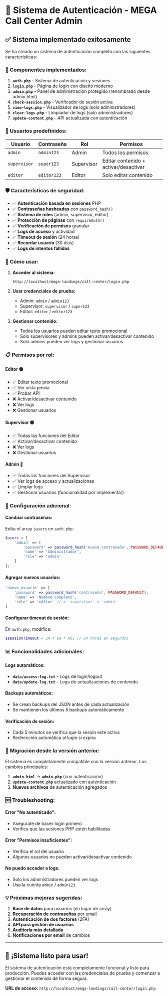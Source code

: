 # 🔐 Sistema de Autenticación - MEGA Call Center Admin

## ✅ **Sistema implementado exitosamente**

Se ha creado un sistema de autenticación completo con las siguientes características:

### 🎯 **Componentes implementados:**

1. **`auth.php`** - Sistema de autenticación y sesiones
2. **`login.php`** - Página de login con diseño moderno
3. **`admin.php`** - Panel de administración protegido (renombrado desde admin.html)
4. **`check-session.php`** - Verificador de sesión activa
5. **`view-logs.php`** - Visualizador de logs (solo administradores)
6. **`clear-logs.php`** - Limpiador de logs (solo administradores)
7. **`update-content.php`** - API actualizada con autenticación

### 👥 **Usuarios predefinidos:**

| Usuario | Contraseña | Rol | Permisos |
|---------|------------|-----|----------|
| `admin` | `admin123` | Admin | Todos los permisos |
| `supervisor` | `super123` | Supervisor | Editar contenido + activar/desactivar |
| `editor` | `editor123` | Editor | Solo editar contenido |

### 🛡️ **Características de seguridad:**

- ✅ **Autenticación basada en sesiones** PHP
- ✅ **Contraseñas hasheadas** con `password_hash()`
- ✅ **Sistema de roles** (admin, supervisor, editor)
- ✅ **Protección de páginas** con `requireAuth()`
- ✅ **Verificación de permisos** granular
- ✅ **Logs de acceso** y actividad
- ✅ **Timeout de sesión** (24 horas)
- ✅ **Recordar usuario** (30 días)
- ✅ **Logs de intentos fallidos**

### 🚀 **Cómo usar:**

1. **Acceder al sistema:**
   ```
   http://localhost/mega-landings/call-center/login.php
   ```

2. **Usar credenciales de prueba:**
   - Admin: `admin` / `admin123`
   - Supervisor: `supervisor` / `super123`
   - Editor: `editor` / `editor123`

3. **Gestionar contenido:**
   - Todos los usuarios pueden editar texto promocional
   - Solo supervisores y admins pueden activar/desactivar contenido
   - Solo admins pueden ver logs y gestionar usuarios

### 📋 **Permisos por rol:**

#### **Editor** 🟢
- ✅ Editar texto promocional
- ✅ Ver vista previa
- ✅ Probar API
- ❌ Activar/desactivar contenido
- ❌ Ver logs
- ❌ Gestionar usuarios

#### **Supervisor** 🟡
- ✅ Todas las funciones del Editor
- ✅ Activar/desactivar contenido
- ❌ Ver logs
- ❌ Gestionar usuarios

#### **Admin** 🔴
- ✅ Todas las funciones del Supervisor
- ✅ Ver logs de acceso y actualizaciones
- ✅ Limpiar logs
- ✅ Gestionar usuarios (funcionalidad por implementar)

### 🔧 **Configuración adicional:**

#### **Cambiar contraseñas:**
Edita el array `$users` en `auth.php`:
```php
$users = [
    'admin' => [
        'password' => password_hash('nueva_contraseña', PASSWORD_DEFAULT),
        'name' => 'Administrador',
        'role' => 'admin'
    ]
];
```

#### **Agregar nuevos usuarios:**
```php
'nuevo_usuario' => [
    'password' => password_hash('contraseña', PASSWORD_DEFAULT),
    'name' => 'Nombre Completo',
    'role' => 'editor' // o 'supervisor' o 'admin'
]
```

#### **Configurar timeout de sesión:**
En `auth.php`, modifica:
```php
$sessionTimeout = 24 * 60 * 60; // 24 horas en segundos
```

### 📊 **Funcionalidades adicionales:**

#### **Logs automáticos:**
- **`data/access-log.txt`** - Logs de login/logout
- **`data/update-log.txt`** - Logs de actualizaciones de contenido

#### **Backups automáticos:**
- Se crean backups del JSON antes de cada actualización
- Se mantienen los últimos 5 backups automáticamente

#### **Verificación de sesión:**
- Cada 5 minutos se verifica que la sesión esté activa
- Redirección automática al login si expira

### 🔄 **Migración desde la versión anterior:**

El sistema es completamente compatible con la versión anterior. Los cambios principales:

1. **`admin.html`** → **`admin.php`** (con autenticación)
2. **`update-content.php`** actualizado con autenticación
3. **Nuevos archivos** de autenticación agregados

### 🆘 **Troubleshooting:**

#### **Error "No autenticado":**
- Asegúrate de hacer login primero
- Verifica que las sesiones PHP estén habilitadas

#### **Error "Permisos insuficientes":**
- Verifica el rol del usuario
- Algunos usuarios no pueden activar/desactivar contenido

#### **No puedo acceder a logs:**
- Solo los administradores pueden ver logs
- Usa la cuenta `admin` / `admin123`

### 💡 **Próximas mejoras sugeridas:**

1. **Base de datos** para usuarios (en lugar de array)
2. **Recuperación de contraseñas** por email
3. **Autenticación de dos factores** (2FA)
4. **API para gestión de usuarios**
5. **Auditoría más detallada**
6. **Notificaciones por email** de cambios

---

## 🎉 **¡Sistema listo para usar!**

El sistema de autenticación está completamente funcional y listo para producción. Puedes acceder con las credenciales de prueba y comenzar a gestionar el contenido de forma segura.

**URL de acceso:** `http://localhost/mega-landings/call-center/login.php`
